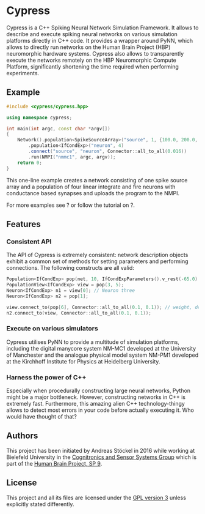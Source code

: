 Cypress
=======

Cypress is a C++ Spiking Neural Network Simulation Framework. It allows to describe
and execute spiking neural networks on various simulation platforms directly in
C++ code. It provides a wrapper around PyNN, which allows to directly run networks
on the Human Brain Project (HBP) neuromorphic hardware systems. Cypress also allows
to transparently execute the networks remotely on the HBP Neuromorphic Compute Platform,
significantly shortening the time required when performing experiments.

Example
-------

```c++
#include <cypress/cypress.hpp>

using namespace cypress;

int main(int argc, const char *argv[])
{
    Network().population<SpikeSourceArray>("source", 1, {100.0, 200.0, 300.0})
        .population<IfCondExp>("neuron", 4)
        .connect("source", "neuron", Connector::all_to_all(0.016))
        .run(NMPI("nmmc1", argc, argv));
    return 0;
}
```

This one-line example creates a network consisting of one spike source array and a
population of four linear integrate and fire neurons with conductance based synapses
and uploads the program to the NMPI.

For more examples see ? or follow the tutorial on ?.

Features
--------

### Consistent API

The API of Cypress is extremely consistent: network description objects exhibit a common
set of methods for setting parameters and performing connections. The following constructs
are all valid:

```c++
Population<IfCondExp> pop(net, 10, IfCondExpParameters().v_rest(-65.0).v_thresh(-40.0));
PopulationView<IfCondExp> view = pop(3, 5);
Neuron<IfCondExp> n1 = view[0]; // Neuron three
Neuron<IfCondExp> n2 = pop[1];

view.connect_to(pop[6], Connector::all_to_all(0.1, 0.1)); // weight, delay
n2.connect_to(view, Connector::all_to_all(0.1, 0.1));

```

### Execute on various simulators

Cypress utilises PyNN to provide a multitude of simulation platforms, including the
digital manycore system NM-MC1 developed at the University of Manchester and the
analogue physical model system NM-PM1 developed at the Kirchhoff Institute for Physics
at Heidelberg University.

### Harness the power of C++

Especially when procedurally constructing large neural networks, Python might be
a major bottleneck. However, constructing networks in C++ is extremely fast. Furthermore,
this amazing alien C++ technology-thingy allows to detect most errors in your code before actually
executing it. Who would have thought of that?

## Authors

This project has been initiated by Andreas Stöckel in 2016 while working
at Bielefeld University in the [Cognitronics and Sensor Systems Group](http://www.ks.cit-ec.uni-bielefeld.de/) which is
part of the [Human Brain Project, SP 9](https://www.humanbrainproject.eu/neuromorphic-computing-platform).

## License

This project and all its files are licensed under the
[GPL version 3](http://www.gnu.org/licenses/gpl.txt) unless explicitly stated
differently.
